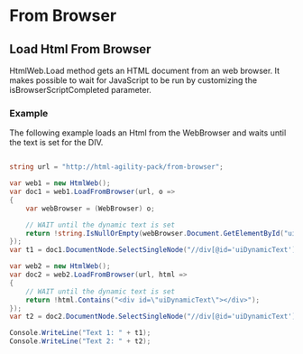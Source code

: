 # From Browser

## Load Html From Browser

HtmlWeb.Load method gets an HTML document from an web browser. It makes possible to wait for JavaScript to be run by customizing the isBrowserScriptCompleted parameter. 

### Example

The following example loads an Html from the WebBrowser and waits until the text is set for the DIV.

```csharp

string url = "http://html-agility-pack/from-browser";

var web1 = new HtmlWeb();
var doc1 = web1.LoadFromBrowser(url, o =>
{
	var webBrowser = (WebBrowser) o;

	// WAIT until the dynamic text is set
	return !string.IsNullOrEmpty(webBrowser.Document.GetElementById("uiDynamicText").InnerText);
});
var t1 = doc1.DocumentNode.SelectSingleNode("//div[@id='uiDynamicText']").InnerText;

var web2 = new HtmlWeb();
var doc2 = web2.LoadFromBrowser(url, html =>
{
	// WAIT until the dynamic text is set
	return !html.Contains("<div id=\"uiDynamicText\"></div>");
});
var t2 = doc2.DocumentNode.SelectSingleNode("//div[@id='uiDynamicText']").InnerText;

Console.WriteLine("Text 1: " + t1);
Console.WriteLine("Text 2: " + t2);

```

<div id="uiDynamicText"></div>

<script>
setTimeout(function(){ document.getElementById("uiDynamicText").innerHTML = "Dynamic Text for Example"; }, 1000);
</script>
